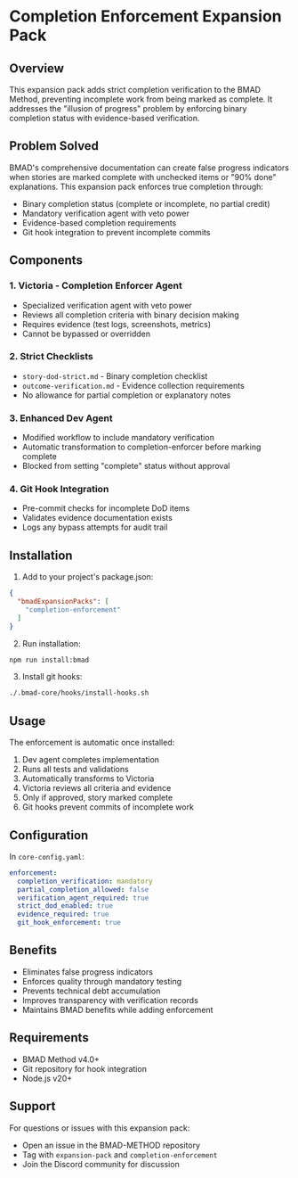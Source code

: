 # Completion Enforcement Expansion Pack

## Overview

This expansion pack adds strict completion verification to the BMAD Method, preventing incomplete work from being marked as complete. It addresses the "illusion of progress" problem by enforcing binary completion status with evidence-based verification.

## Problem Solved

BMAD's comprehensive documentation can create false progress indicators when stories are marked complete with unchecked items or "90% done" explanations. This expansion pack enforces true completion through:

- Binary completion status (complete or incomplete, no partial credit)
- Mandatory verification agent with veto power
- Evidence-based completion requirements
- Git hook integration to prevent incomplete commits

## Components

### 1. Victoria - Completion Enforcer Agent
- Specialized verification agent with veto power
- Reviews all completion criteria with binary decision making
- Requires evidence (test logs, screenshots, metrics)
- Cannot be bypassed or overridden

### 2. Strict Checklists
- `story-dod-strict.md` - Binary completion checklist
- `outcome-verification.md` - Evidence collection requirements
- No allowance for partial completion or explanatory notes

### 3. Enhanced Dev Agent
- Modified workflow to include mandatory verification
- Automatic transformation to completion-enforcer before marking complete
- Blocked from setting "complete" status without approval

### 4. Git Hook Integration
- Pre-commit checks for incomplete DoD items
- Validates evidence documentation exists
- Logs any bypass attempts for audit trail

## Installation

1. Add to your project's package.json:
```json
{
  "bmadExpansionPacks": [
    "completion-enforcement"
  ]
}
```

2. Run installation:
```bash
npm run install:bmad
```

3. Install git hooks:
```bash
./.bmad-core/hooks/install-hooks.sh
```

## Usage

The enforcement is automatic once installed:

1. Dev agent completes implementation
2. Runs all tests and validations
3. Automatically transforms to Victoria
4. Victoria reviews all criteria and evidence
5. Only if approved, story marked complete
6. Git hooks prevent commits of incomplete work

## Configuration

In `core-config.yaml`:
```yaml
enforcement:
  completion_verification: mandatory
  partial_completion_allowed: false
  verification_agent_required: true
  strict_dod_enabled: true
  evidence_required: true
  git_hook_enforcement: true
```

## Benefits

- Eliminates false progress indicators
- Enforces quality through mandatory testing
- Prevents technical debt accumulation
- Improves transparency with verification records
- Maintains BMAD benefits while adding enforcement

## Requirements

- BMAD Method v4.0+
- Git repository for hook integration
- Node.js v20+

## Support

For questions or issues with this expansion pack:
- Open an issue in the BMAD-METHOD repository
- Tag with `expansion-pack` and `completion-enforcement`
- Join the Discord community for discussion